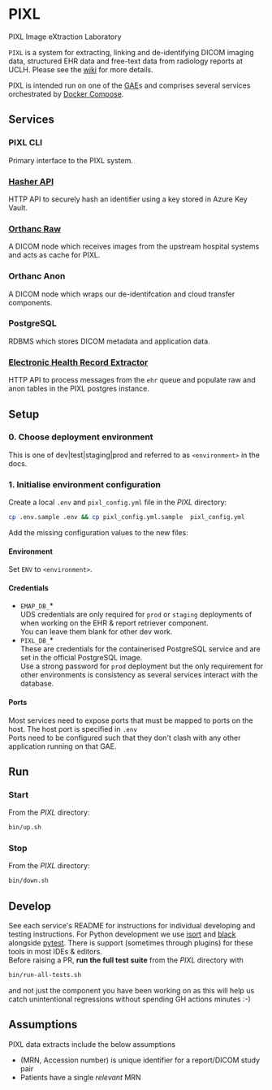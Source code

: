 # PIXL
PIXL Image eXtraction Laboratory

`PIXL` is a system for extracting, linking and de-identifying DICOM imaging data, structured EHR data and free-text data from radiology reports at UCLH.
Please see the [wiki](https://github.com/UCLH-DIF/PIXL/wiki) for more details.

PIXL is intended run on one of the [GAE](https://github.com/UCLH-DIF/Book-of-FlowEHR/blob/main/glossary.md#gaes)s and comprises
several services orchestrated by [Docker Compose](https://docs.docker.com/compose/).

## Services
### PIXL CLI
Primary interface to the PIXL system.
### [Hasher API](./hasher/README.md)
HTTP API to securely hash an identifier using a key stored in Azure Key Vault.
### [Orthanc Raw](./orthanc/orthanc-raw/README.md)
A DICOM node which receives images from the upstream hospital systems and acts as cache for PIXL.
### Orthanc Anon
A DICOM node which wraps our de-identifcation and cloud transfer components.
### PostgreSQL
RDBMS which stores DICOM metadata and application data.
### [Electronic Health Record Extractor](./pixl_ehr/README.md)
HTTP API to process messages from the `ehr` queue and populate raw and anon tables in the PIXL postgres instance. 

## Setup

### 0. Choose deployment environment
This is one of dev|test|staging|prod and referred to as `<environment>` in the docs.

### 1. Initialise environment configuration
Create a local `.env` and `pixl_config.yml` file in the _PIXL_ directory:
```bash
cp .env.sample .env && cp pixl_config.yml.sample  pixl_config.yml
```
Add the missing configuration values to the new files:

#### Environment
Set `ENV` to `<environment>`.

#### Credentials
- `EMAP_DB_`*  
UDS credentials are only required for `prod` or `staging` deployments of when working on the EHR & report retriever component.  
You can leave them blank for other dev work. 
- `PIXL_DB_`*  
These are credentials for the containerised PostgreSQL service and are set in the official PostgreSQL image.   
Use a strong password for `prod` deployment but the only requirement for other environments is consistency as several services interact with the database.

#### Ports
Most services need to expose ports that must be mapped to ports on the host. The host port is specified in `.env`  
Ports need to be configured such that they don't clash with any other application running on that GAE.  


## Run

### Start
From the _PIXL_ directory:
```bash
bin/up.sh
```

### Stop
From the _PIXL_ directory:
```bash
bin/down.sh
```


## Develop
See each service's README for instructions for individual developing and testing instructions. 
For Python development we use [isort](https://github.com/PyCQA/isort) and [black](https://black.readthedocs.io/en/stable/index.html) alongside [pytest](https://www.pytest.org/).
There is support (sometimes through plugins) for these tools in most IDEs & editors.  
Before raising a PR, **run the full test suite** from the _PIXL_ directory with
```bash
bin/run-all-tests.sh
```
and not just the component you have been working on as this will help us catch unintentional regressions without spending GH actions minutes :-)   


## Assumptions

PIXL data extracts include the below assumptions

- (MRN, Accession number) is unique identifier for a report/DICOM study pair
- Patients have a single _relevant_ MRN
